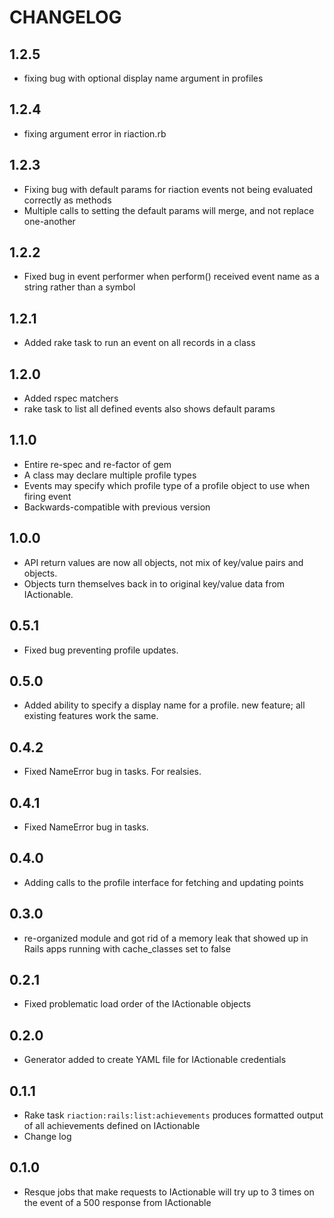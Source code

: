 # CHANGELOG #

## 1.2.5 ##

* fixing bug with optional display name argument in profiles

## 1.2.4 ##

* fixing argument error in riaction.rb

## 1.2.3 ##

* Fixing bug with default params for riaction events not being evaluated correctly as methods
* Multiple calls to setting the default params will merge, and not replace one-another

## 1.2.2 ##

* Fixed bug in event performer when perform() received event name as a string rather than a symbol

## 1.2.1 ##

* Added rake task to run an event on all records in a class

## 1.2.0 ##

* Added rspec matchers
* rake task to list all defined events also shows default params

## 1.1.0 ##

* Entire re-spec and re-factor of gem
* A class may declare multiple profile types
* Events may specify which profile type of a profile object to use when firing event
* Backwards-compatible with previous version 

## 1.0.0 ##

* API return values are now all objects, not mix of key/value pairs and objects.
* Objects turn themselves back in to original key/value data from IActionable.

## 0.5.1 ##

* Fixed bug preventing profile updates.

## 0.5.0 ##

* Added ability to specify a display name for a profile.  new feature; all existing features work the same.


## 0.4.2 ##

* Fixed NameError bug in tasks. For realsies.

## 0.4.1 ##

* Fixed NameError bug in tasks.

## 0.4.0 ##

* Adding calls to the profile interface for fetching and updating points

## 0.3.0 ##

* re-organized module and got rid of a memory leak that showed up in Rails apps running with cache\_classes set to false

## 0.2.1 ##

* Fixed problematic load order of the IActionable objects

## 0.2.0 ##

* Generator added to create YAML file for IActionable credentials

## 0.1.1 ##

* Rake task `riaction:rails:list:achievements` produces formatted output of all achievements defined on IActionable
* Change log

## 0.1.0 ##

* Resque jobs that make requests to IActionable will try up to 3 times on the event of a 500 response from IActionable